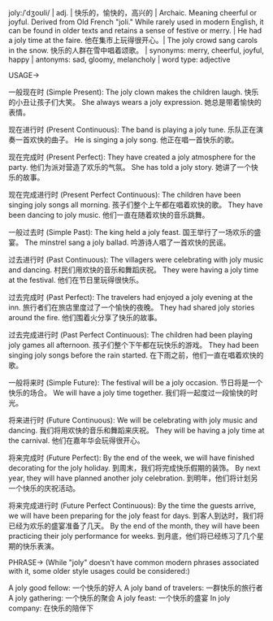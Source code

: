 joly:/ˈdʒoʊli/ | adj. | 快乐的，愉快的，高兴的 |  Archaic.  Meaning cheerful or joyful. Derived from Old French "joli."  While rarely used in modern English, it can be found in older texts and retains a sense of festive or merry. |  He had a joly time at the faire. 他在集市上玩得很开心。|  The joly crowd sang carols in the snow. 快乐的人群在雪中唱着颂歌。 | synonyms: merry, cheerful, joyful, happy | antonyms: sad, gloomy, melancholy | word type: adjective

USAGE->

一般现在时 (Simple Present):
The joly clown makes the children laugh.  快乐的小丑让孩子们大笑。
She always wears a joly expression. 她总是带着愉快的表情。

现在进行时 (Present Continuous):
The band is playing a joly tune. 乐队正在演奏一首欢快的曲子。
He is singing a joly song. 他正在唱一首快乐的歌。

现在完成时 (Present Perfect):
They have created a joly atmosphere for the party. 他们为派对营造了欢乐的气氛。
She has told a joly story. 她讲了一个快乐的故事。

现在完成进行时 (Present Perfect Continuous):
The children have been singing joly songs all morning.  孩子们整个上午都在唱着欢快的歌。
They have been dancing to joly music. 他们一直在随着欢快的音乐跳舞。

一般过去时 (Simple Past):
The king held a joly feast. 国王举行了一场欢乐的盛宴。
The minstrel sang a joly ballad.  吟游诗人唱了一首欢快的民谣。

过去进行时 (Past Continuous):
The villagers were celebrating with joly music and dancing. 村民们用欢快的音乐和舞蹈庆祝。
They were having a joly time at the festival. 他们在节日里玩得很快乐。

过去完成时 (Past Perfect):
The travelers had enjoyed a joly evening at the inn. 旅行者们在旅店里度过了一个愉快的夜晚。
They had shared joly stories around the fire.  他们围着火分享了快乐的故事。

过去完成进行时 (Past Perfect Continuous):
The children had been playing joly games all afternoon. 孩子们整个下午都在玩快乐的游戏。
They had been singing joly songs before the rain started. 在下雨之前，他们一直在唱着欢快的歌。

一般将来时 (Simple Future):
The festival will be a joly occasion. 节日将是一个快乐的场合。
We will have a joly time together. 我们将一起度过一段愉快的时光。

将来进行时 (Future Continuous):
We will be celebrating with joly music and dancing. 我们将用欢快的音乐和舞蹈来庆祝。
They will be having a joly time at the carnival. 他们在嘉年华会玩得很开心。

将来完成时 (Future Perfect):
By the end of the week, we will have finished decorating for the joly holiday. 到周末，我们将完成快乐假期的装饰。
By next year, they will have planned another joly celebration. 到明年，他们将计划另一个快乐的庆祝活动。

将来完成进行时 (Future Perfect Continuous):
By the time the guests arrive, we will have been preparing for the joly feast for days.  到客人到达时，我们将已经为欢乐的盛宴准备了几天。
By the end of the month, they will have been practicing their joly performance for weeks. 到月底，他们将已经练习了几个星期的快乐表演。



PHRASE->
(While "joly" doesn't have common modern phrases associated with it, some older style usages could be considered:)

A joly good fellow: 一个快乐的好人
A joly band of travelers: 一群快乐的旅行者
A joly gathering: 一个快乐的聚会
A joly feast: 一个快乐的盛宴
In joly company: 在快乐的陪伴下

